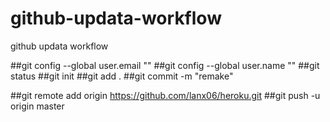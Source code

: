 # github-updata-workflow
github updata workflow

##git config --global user.email ""
##git config --global user.name ""
##git status
##git init
##git add .
##git commit -m "remake"

##git remote add origin https://github.com/lanx06/heroku.git
##git push -u origin master
